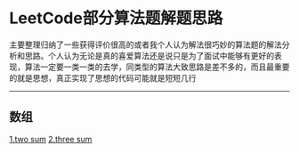 # LeetCode部分算法题解题思路

主要整理归纳了一些获得评价很高的或者我个人认为解法很巧妙的算法题的解法分析和思路。个人认为无论是真的喜爱算法还是说只是为了面试中能够有更好的表现，算法一定要一类一类的去学，同类型的算法大致思路是差不多的，而且最重要的就是思想，真正实现了思想的代码可能就是短短几行


---
## 数组
[1.two sum](https://github.com/zycR10/LeetcodeSolutions/tree/master/src/resource/twoSum.md)
[2.three sum](https://github.com/zycR10/LeetcodeSolutions/blob/master/src/resource/3Sum.md)